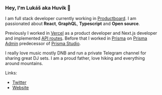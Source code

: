 ### Hey, I'm Lukáš aka Huvik 👋

I am full stack developer currently working in [Productboard](https://www.productboard.com/). I am passionated about **React**, **GraphQL**, **Typescript** and **Open source**.

Previously I worked in [Vercel](https://vercel.com/) as a product developer and Next.js developer and implemented [API routes](https://nextjs.org/docs/api-routes/introduction). Before that I worked in [Prisma](https://www.prisma.io/) on [Prisma Admin](https://v1.prisma.io/docs/1.34/prisma-admin/overview-el3e/) predecessor of [Prisma Studio](https://www.prisma.io/studio).

I really love music mostly DNB and run a private Telegram channel for sharing great DJ sets. I am a proud father, love hiking and everything around mountains.

Links:

- [Twitter](https://twitter.com/huv1k)
- [Website](https://huvik.dev/)
